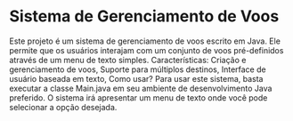 # Sistema de Gerenciamento de Voos
Este projeto é um sistema de gerenciamento de voos escrito em Java. Ele permite que os usuários interajam com um conjunto de voos pré-definidos através de um menu de texto simples.
Características: 
Criação e gerenciamento de voos, 
Suporte para múltiplos destinos, 
Interface de usuário baseada em texto, 
Como usar? 
Para usar este sistema, basta executar a classe Main.java em seu ambiente de desenvolvimento Java preferido. O sistema irá apresentar um menu de texto onde você pode selecionar a opção desejada.
